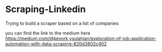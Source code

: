 # Scraping-Linkedin

Trying to build a scraper based on a list of companies

you can find the link to the medium here
https://medium.com/@kevork.ysulahian/exploration-of-job-application-automation-with-data-scraping-820d3802c402

